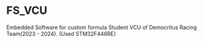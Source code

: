 # FS_VCU
Embedded Software for custom formula Student VCU of Democritus Racing Team(2023 - 2024).
(Used STM32F446RE)
